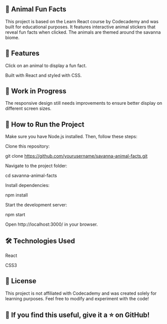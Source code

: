 ## 🦁 Animal Fun Facts ##

This project is based on the Learn React course by Codecademy and was built for educational purposes. It features interactive animal stickers that reveal fun facts when clicked. The animals are themed around the savanna biome.

## 🌿 Features ##

Click on an animal to display a fun fact.

Built with React and styled with CSS.


## 🚧 Work in Progress ##

The responsive design still needs improvements to ensure better display on different screen sizes.



## 🚀 How to Run the Project ##

Make sure you have Node.js installed. Then, follow these steps:

Clone this repository:

git clone https://github.com/yourusername/savanna-animal-facts.git

Navigate to the project folder:

cd savanna-animal-facts

Install dependencies:

npm install

Start the development server:

npm start

Open http://localhost:3000/ in your browser.


## 🛠 Technologies Used ##

React

CSS3


## 📜 License ##

This project is not affiliated with Codecademy and was created solely for learning purposes. Feel free to modify and experiment with the code!


## 🌟 If you find this useful, give it a ⭐ on GitHub! ##

